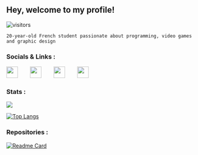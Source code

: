 
 ## Hey, welcome to my profile!
![visitors](https://visitor-badge.glitch.me/badge?page_id=${Lxdovic})
```
20-year-old French student passionate about programming, video games and graphic design
```

 ### Socials & Links :

 [<img src="https://i.imgur.com/EyHOmqX.png" width="30" height="30"/>](https://twitter.com/rl_syx)   [<img src="https://i.imgur.com/9wHNaD9.png" width="30" height="30"/>](https://mail.google.com/mail/u/1/#inbox?compose=GTvVlcRzCbgzcRSDGJhJfvfpFKbjgMrwTrlxmjKRwhnKggQPTZDzWWfVNKMVtjrMJDDpMXlgfLxvW)   [<img src="https://i.imgur.com/k3qG9Qm.png" width="30" height="30"/>](https://discordapp.com/users/221908554058170368/)   [<img src="https://i.imgur.com/iDnvhM2.png" width="30" height="30"/>](https://dev.ludovicdebever.site)
### Stats :
![](https://github-readme-stats.vercel.app/api?username=Lxdovic&show_icons=true&theme=tokyonight&hide_title=true)

[![Top Langs](https://github-readme-stats.vercel.app/api/top-langs/?username=Lxdovic&theme=tokyonight&layout=default&card_width=495)](https://github.com/Lxdovic/Lxdovic)


### Repositories : 

[![Readme Card](https://github-readme-stats.vercel.app/api/pin/?username=Lxdovic&repo=Weakfish&theme=tokyonight&card_width=400)](https://github.com/Lxdovic/Weakfish)


